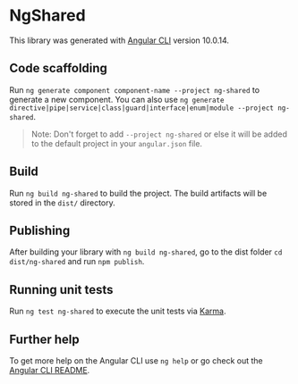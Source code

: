 # NgShared

This library was generated with [Angular CLI](https://github.com/angular/angular-cli) version 10.0.14.

## Code scaffolding

Run `ng generate component component-name --project ng-shared` to generate a new component. You can also use `ng generate directive|pipe|service|class|guard|interface|enum|module --project ng-shared`.
> Note: Don't forget to add `--project ng-shared` or else it will be added to the default project in your `angular.json` file. 

## Build

Run `ng build ng-shared` to build the project. The build artifacts will be stored in the `dist/` directory.

## Publishing

After building your library with `ng build ng-shared`, go to the dist folder `cd dist/ng-shared` and run `npm publish`.

## Running unit tests

Run `ng test ng-shared` to execute the unit tests via [Karma](https://karma-runner.github.io).

## Further help

To get more help on the Angular CLI use `ng help` or go check out the [Angular CLI README](https://github.com/angular/angular-cli/blob/master/README.md).
